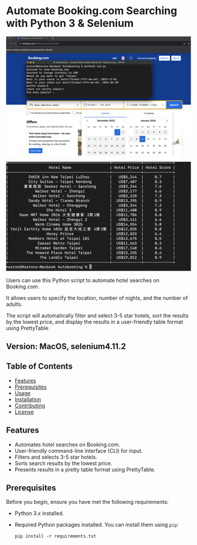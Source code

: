 # Automate Booking.com Searching with Python 3 & Selenium

![Run the code in the terminal](image.png)

![Results displayed in the terminal](image-1.png)

Users can use this Python script to automate hotel searches on Booking.com.

It allows users to specify the location, number of nights, and the number of adults.

The script will automatically filter and select 3-5 star hotels, sort the results by the lowest
price, and display the results in a user-friendly table format using PrettyTable.

## Version: MacOS, selenium4.11.2

## Table of Contents

- [Features](#features)
- [Prerequisites](#prerequisites)
- [Usage](#usage)
- [Installation](#installation)
- [Contributing](#contributing)
- [License](#license)

## Features

- Automates hotel searches on Booking.com.
- User-friendly command-line interface (CLI) for input.
- Filters and selects 3-5 star hotels.
- Sorts search results by the lowest price.
- Presents results in a pretty table format using PrettyTable.

## Prerequisites

Before you begin, ensure you have met the following requirements:

- Python 3.x installed.
- Required Python packages installed. You can install them using `pip`:

  ```shell
  pip install -r requirements.txt
  ```
